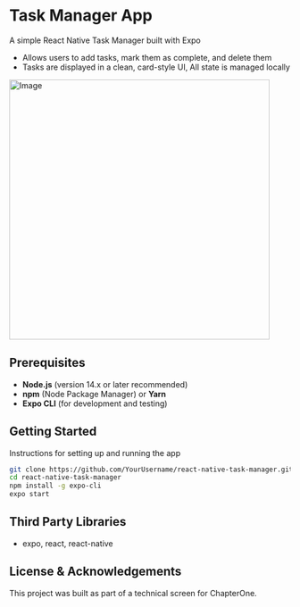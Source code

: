 # Task Manager App

A simple React Native Task Manager built with Expo
- Allows users to add tasks, mark them as complete, and delete them
- Tasks are displayed in a clean, card-style UI, All state is managed locally

<img width="466" alt="Image" src="https://github.com/user-attachments/assets/8eeafb2f-110f-4e43-a8ab-5db14e7e464b" />

## Prerequisites
- **Node.js** (version 14.x or later recommended)
- **npm** (Node Package Manager) or **Yarn**
- **Expo CLI** (for development and testing)

## Getting Started
Instructions for setting up and running the app
  ```bash
  git clone https://github.com/YourUsername/react-native-task-manager.git
  cd react-native-task-manager
  npm install -g expo-cli
  expo start
  ```

## Third Party Libraries
- expo, react, react-native

## License & Acknowledgements
This project was built as part of a technical screen for ChapterOne.
